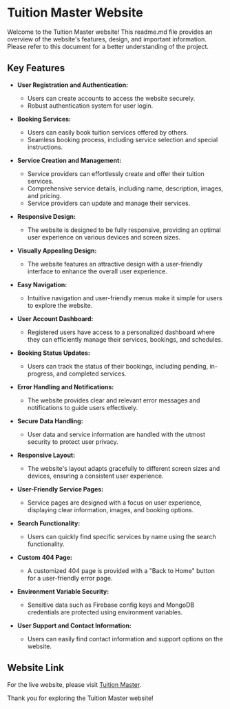 # Tuition Master Website

Welcome to the Tuition Master website! This readme.md file provides an overview of the website's features, design, and important information. Please refer to this document for a better understanding of the project.

## Key Features

- **User Registration and Authentication:**

  - Users can create accounts to access the website securely.
  - Robust authentication system for user login.

- **Booking Services:**

  - Users can easily book tuition services offered by others.
  - Seamless booking process, including service selection and special instructions.

- **Service Creation and Management:**

  - Service providers can effortlessly create and offer their tuition services.
  - Comprehensive service details, including name, description, images, and pricing.
  - Service providers can update and manage their services.

- **Responsive Design:**

  - The website is designed to be fully responsive, providing an optimal user experience on various devices and screen sizes.

- **Visually Appealing Design:**

  - The website features an attractive design with a user-friendly interface to enhance the overall user experience.

- **Easy Navigation:**

  - Intuitive navigation and user-friendly menus make it simple for users to explore the website.

- **User Account Dashboard:**

  - Registered users have access to a personalized dashboard where they can efficiently manage their services, bookings, and schedules.

- **Booking Status Updates:**

  - Users can track the status of their bookings, including pending, in-progress, and completed services.

- **Error Handling and Notifications:**

  - The website provides clear and relevant error messages and notifications to guide users effectively.

- **Secure Data Handling:**

  - User data and service information are handled with the utmost security to protect user privacy.

- **Responsive Layout:**

  - The website's layout adapts gracefully to different screen sizes and devices, ensuring a consistent user experience.

- **User-Friendly Service Pages:**

  - Service pages are designed with a focus on user experience, displaying clear information, images, and booking options.

- **Search Functionality:**

  - Users can quickly find specific services by name using the search functionality.

- **Custom 404 Page:**

  - A customized 404 page is provided with a "Back to Home" button for a user-friendly error page.

- **Environment Variable Security:**

  - Sensitive data such as Firebase config keys and MongoDB credentials are protected using environment variables.

- **User Support and Contact Information:**
  - Users can easily find contact information and support options on the website.

## Website Link

For the live website, please visit [Tuition Master](https://tuition-master-sm.web.app).

Thank you for exploring the Tuition Master website!
